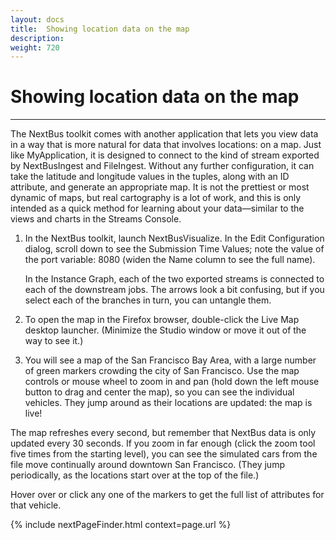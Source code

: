 ```yaml
---
layout: docs
title:  Showing location data on the map
description:
weight: 720
---
```


# Showing location data on the map
---
The NextBus toolkit comes with another application that lets you view data in a way that is more natural for data that involves locations: on a map. Just like MyApplication, it is designed to connect to the kind of stream exported by NextBusIngest and FileIngest. Without any further configuration, it can take the latitude and longitude values in the tuples, along with an ID attribute, and generate an appropriate map.  It is not the prettiest or most dynamic of maps, but real cartography is a lot of work, and this is only intended as a quick method for learning about your data—similar to the views and charts in the Streams Console.

1. In the NextBus toolkit, launch NextBusVisualize. In the Edit Configuration dialog, scroll down to see the Submission Time Values; note the value of the port variable: 8080 (widen the Name column to see the full name).

    In the Instance Graph, each of the two exported streams is connected to each of the downstream jobs. The arrows look a bit confusing, but if you select each of the branches in turn, you can untangle them.

1. To open the map in the Firefox browser, double-click the Live Map desktop launcher.
(Minimize the Studio window or move it out of the way to see it.)

1. You will see a map of the San Francisco Bay Area, with a large number of green markers crowding the city of San Francisco. Use the map controls or mouse wheel to zoom in and pan (hold down the left mouse button to drag and center the map), so you can see the individual vehicles. They jump around as their locations are updated: the map is live!

  The map refreshes every second, but remember that NextBus data is only updated every 30 seconds. If you zoom in far enough (click the   zoom tool five times from the starting level), you can see the simulated cars from the file move continually around downtown San Francisco. (They jump periodically, as the locations start over at the top of the file.)

  Hover over or click any one of the markers to get the full list of attributes for that vehicle.

 {% include nextPageFinder.html context=page.url %}
 
